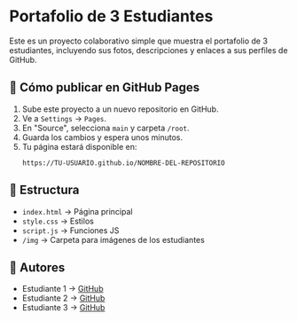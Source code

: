 # Portafolio de 3 Estudiantes

Este es un proyecto colaborativo simple que muestra el portafolio de 3 estudiantes, incluyendo sus fotos, descripciones y enlaces a sus perfiles de GitHub.

## 🚀 Cómo publicar en GitHub Pages
1. Sube este proyecto a un nuevo repositorio en GitHub.
2. Ve a `Settings` → `Pages`.
3. En "Source", selecciona `main` y carpeta `/root`.
4. Guarda los cambios y espera unos minutos.
5. Tu página estará disponible en:  
   ```
   https://TU-USUARIO.github.io/NOMBRE-DEL-REPOSITORIO
   ```

## 📂 Estructura
- `index.html` → Página principal
- `style.css` → Estilos
- `script.js` → Funciones JS
- `/img` → Carpeta para imágenes de los estudiantes

## 👥 Autores
- Estudiante 1 → [GitHub](https://github.com/usuario1)
- Estudiante 2 → [GitHub](https://github.com/usuario2)
- Estudiante 3 → [GitHub](https://github.com/usuario3)

